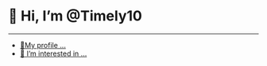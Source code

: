 # 👋 Hi, I’m @Timely10
***
- [🧑My profile ...](profile.md)
- [👀 I’m interested in ...](interests.md)

